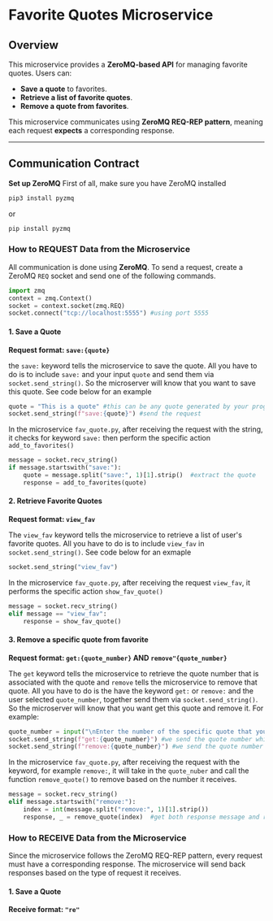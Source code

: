 # Favorite Quotes Microservice

## Overview
This microservice provides a **ZeroMQ-based API** for managing favorite quotes. Users can:
- **Save a quote** to favorites.
- **Retrieve a list of favorite quotes**.
- **Remove a quote from favorites**.

This microservice communicates using **ZeroMQ REQ-REP pattern**, meaning each request **expects** a corresponding response.

---

## **Communication Contract**
**Set up ZeroMQ**
First of all, make sure you have ZeroMQ installed
```sh
pip3 install pyzmq 
```
or
```sh
pip install pyzmq
```

### **How to REQUEST Data from the Microservice**
All communication is done using **ZeroMQ**. To send a request, create a ZeroMQ `REQ` socket and send one of the following commands.

```python
import zmq
context = zmq.Context()
socket = context.socket(zmq.REQ)
socket.connect("tcp://localhost:5555") #using port 5555
```

#### **1. Save a Quote**
**Request format: `save:{quote}`**

the `save:` keyword tells the microservice to save the quote. All you have to do is to include `save:` and your input `quote` and send them via `socket.send_string()`. So the microserver will know that you want to save this quote. See code below for an example
```python
quote = "This is a quote" #this can be any quote generated by your program
socket.send_string(f"save:{quote}") #send the request
```
In the microservice `fav_quote.py`, after receiving the request with the string, it checks for keyword `save:` then perform the specific action `add_to_favorites()`
```python
message = socket.recv_string()
if message.startswith("save:"):
    quote = message.split("save:", 1)[1].strip()  #extract the quote
    response = add_to_favorites(quote)

```

#### **2. Retrieve Favorite Quotes**
**Request format: `view_fav`**

The `view_fav` keyword tells the microservice to retrieve a list of user's favorite quotes. All you have to do is to include `view_fav` in `socket.send_string()`. See code below for an exmaple
```python
socket.send_string("view_fav")
```
In the microservice `fav_quote.py`, after receiving the request `view_fav`, it performs the specific action `show_fav_quote()`
```python
message = socket.recv_string()
elif message == "view_fav":
    response = show_fav_quote()
```

#### **3. Remove a specific quote from favorite**
**Request format: `get:{quote_number}` AND `remove"{quote_number}`**

The `get` keyword tells the microservice to retrieve the quote number that is associated with the quote and `remove` tells the microservice to remove that quote. All you have to do is the have the keyword `get:` or `remove:` and the user selected `quote_number`, together send them via `socket.send_string()`. So the microserver will know that you want get this quote and remove it. For example:
```python
quote_number = input("\nEnter the number of the specific quote that you wish to remove from favorites: ")
socket.send_string(f"get:{quote_number}") #we send the quote number which user entered
socket.send_string(f"remove:{quote_number}") #we send the quote number which user want to remove
```
In the microservice `fav_quote.py`, after receiving the request with the keyword, for example `remove:`, it will take in the `quote_nuber` and call the function `remove_quote()` to remove based on the number it receives.
```python
message = socket.recv_string()
elif message.startswith("remove:"):
    index = int(message.split("remove:", 1)[1].strip())
    response, _ = remove_quote(index)  #get both response message and removed quote
```

### **How to RECEIVE Data from the Microservice**
Since the microservice follows the ZeroMQ REQ-REP pattern, every request must have a corresponding response. The microservice will send back responses based on the type of request it receives.

#### **1. Save a Quote**
**Receive format: `"re"`**